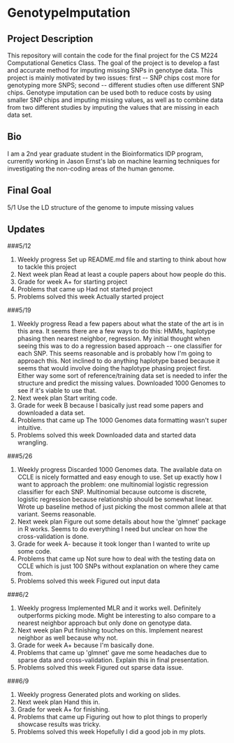 # GenotypeImputation

## Project Description

This repository will contain the code for the final project for the CS M224 Computational Genetics Class. The goal of the project is to develop a fast and accurate method for imputing missing SNPs in genotype data. This project is mainly motivated by two issues: first -- SNP chips cost more for genotyping more SNPS; second -- different studies often use different SNP chips. Genotype imputation can be used both to reduce costs by using smaller SNP chips and imputing missing values, as well as to combine data from two different studies by imputing the values that are missing in each data set.

## Bio

I am a 2nd year graduate student in the Bioinformatics IDP program, currently working in Jason Ernst's lab on machine learning techniques for investigating the non-coding areas of the human genome. 

## Final Goal
5/1 Use the LD structure of the genome to impute missing values

## Updates

###5/12
1. Weekly progress
Set up README.md file and starting to think about how to tackle this project
2. Next week plan
Read at least a couple papers about how people do this.
3. Grade for week
A+ for starting project
4. Problems that came up
Had not started project
5. Problems solved this week
Actually started project

###5/19
1. Weekly progress
Read a few papers about what the state of the art is in this area. It seems there are a few ways to do this: HMMs, haplotype phasing then nearest neighbor, regression. My initial thought when seeing this was to do a regression based approach -- one classifier for each SNP. This seems reasonable and is probably how I'm going to approach this. Not inclined to do anything haplotype based because it seems that would involve doing the haplotype phasing project first. Either way some sort of reference/training data set is needed to infer the structure and predict the missing values. Downloaded 1000 Genomes to see if it's viable to use that.
2. Next week plan
Start writing code.
3. Grade for week
B because I basically just read some papers and downloaded a data set.
4. Problems that came up
The 1000 Genomes data formatting wasn't super intuitive. 
5. Problems solved this week
Downloaded data and started data wrangling.

###5/26
1. Weekly progress
Discarded 1000 Genomes data. The available data on CCLE is nicely formatted and easy enough to use. Set up exactly how I want to approach the problem: one multinomial logistic regression classifier for each SNP. Multinomial because outcome is discrete, logistic regression because relationship should be somewhat linear. Wrote up baseline method of just picking the most common allele at that variant. Seems reasonable.
2. Next week plan
Figure out some details about how the 'glmnet' package in R works. Seems to do everything I need but unclear on how the cross-validation is done.
3. Grade for week
A- because it took longer than I wanted to write up some code.
4. Problems that came up
Not sure how to deal with the testing data on CCLE which is just 100 SNPs without explanation on where they came from.
5. Problems solved this week
Figured out input data

###6/2
1. Weekly progress
Implemented MLR and it works well. Definitely outperforms picking mode. Might be interesting to also compare to a nearest neighbor approach but only done on genotype data. 
2. Next week plan
Put finishing touches on this. Implement nearest neighbor as well because why not.
3. Grade for week
A+ because I'm basically done.
4. Problems that came up
'glmnet' gave me some headaches due to sparse data and cross-validation. Explain this in final presentation.
5. Problems solved this week
Figured out sparse data issue.

###6/9
1. Weekly progress
Generated plots and working on slides. 
2. Next week plan
Hand this in.
3. Grade for week
A+ for finishing.
4. Problems that came up
Figuring out how to plot things to properly showcase results was tricky.
5. Problems solved this week
Hopefully I did a good job in my plots.
